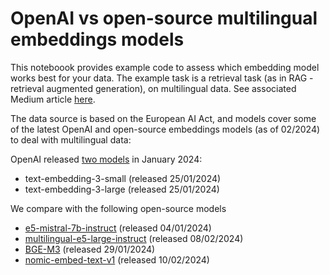 # OpenAI vs open-source multilingual embeddings models

This noteboook provides example code to assess which embedding model works best for your data. The example task is a retrieval task (as in RAG - retrieval augmented generation), on multilingual data. See associated Medium article [here]().

The data source is based on the European AI Act, and models cover some of the latest OpenAI and open-source embeddings models (as of 02/2024) to deal with multilingual data:

OpenAI released [two models](https://openai.com/blog/new-embedding-models-and-api-updates) in January 2024:

- text-embedding-3-small (released 25/01/2024)
- text-embedding-3-large (released 25/01/2024)

We compare with the following open-source models

- [e5-mistral-7b-instruct](https://huggingface.co/intfloat/e5-mistral-7b-instruct) (released 04/01/2024)
- [multilingual-e5-large-instruct](https://huggingface.co/intfloat/multilingual-e5-large-instruct) (released 08/02/2024)
- [BGE-M3](https://huggingface.co/BAAI/bge-m3) (released 29/01/2024)
- [nomic-embed-text-v1](https://huggingface.co/nomic-ai/nomic-embed-text-v1) (released 10/02/2024)
